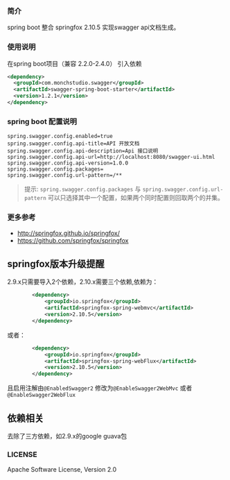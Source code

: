 ### 简介
spring boot 整合 springfox 2.10.5 实现swagger api文档生成。
### 使用说明
在spring boot项目（兼容 2.2.0-2.4.0）
引入依赖
```xml
<dependency>
  <groupId>com.monchstudio.swagger</groupId>
  <artifactId>swagger-spring-boot-starter</artifactId>
  <version>1.2.1</version>
</dependency>
```

### spring boot 配置说明
````properties
spring.swagger.config.enabled=true
spring.swagger.config.api-title=API 开放文档
spring.swagger.config.api-description=Api 接口说明
spring.swagger.config.api-url=http://localhost:8080/swagger-ui.html
spring.swagger.config.api-version=1.0.0
spring.swagger.config.packages=
spring.swagger.config.url-pattern=/**
````
> 提示: `spring.swagger.config.packages` 与 `spring.swagger.config.url-pattern` 可以只选择其中一个配置，如果两个同时配置则回取两个的并集。 

### 更多参考

- http://springfox.github.io/springfox/
- https://github.com/springfox/springfox

## springfox版本升级提醒
2.9.x只需要导入2个依赖，2.10.x需要三个依赖,依赖为：
```xml
        <dependency>
            <groupId>io.springfox</groupId>
            <artifactId>springfox-spring-webmvc</artifactId>
            <version>2.10.5</version>
        </dependency>
```
或者：
````xml
        <dependency>
            <groupId>io.springfox</groupId>
            <artifactId>springfox-spring-webFlux</artifactId>
            <version>2.10.5</version>
        </dependency>
````

且启用注解由`@EnabledSwagger2` 修改为`@EnableSwagger2WebMvc` 或者`@EnableSwagger2WebFlux`

## 依赖相关
去除了三方依赖，如2.9.x的google guava包
### LICENSE
Apache Software License, Version 2.0
